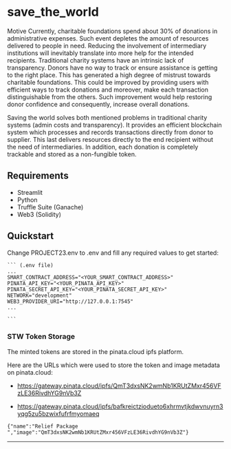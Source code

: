 # save_the_world

Motive
Currently, charitable foundations spend about 30% of donations in administrative expenses. Such event depletes the amount of resources delivered to people in need. Reducing the involvement of intermediary institutions will inevitably translate into more help for the intended recipients. 
Traditional charity systems have an intrinsic lack of transparency. Donors have no way to track or ensure assistance is getting to the right place. This has generated a high degree of mistrust towards charitable foundations. This could be improved by providing users with efficient ways to track donations and moreover, make each transaction distinguishable from the others. Such improvement would help restoring donor confidence and consequently, increase overall donations.

Saving the world solves both mentioned problems in traditional charity systems (admin costs and transparency). It provides an efficient blockchain system which processes and records transactions directly from donor to supplier. This last delivers resources directly to the end recipient without the need of intermediaries. In addition, each donation is completely trackable and stored as a non-fungible token.


## Requirements

- Streamlit
- Python
- Truffle Suite (Ganache)
- Web3 (Solidity)

## Quickstart

Change PROJECT23.env to .env and fill any required values to get started:

    ``` (.env file)
    ...
    SMART_CONTRACT_ADDRESS="<YOUR_SMART_CONTRACT_ADDRESS>"
    PINATA_API_KEY="<YOUR_PINATA_API_KEY>"
    PINATA_SECRET_API_KEY="<YOUR_PINATA_SECRET_API_KEY>"
    NETWORK="development"
    WEB3_PROVIDER_URI="http://127.0.0.1:7545"
    ...

    ```

### STW Token Storage

The minted tokens are stored in the pinata.cloud ipfs platform.

Here are the URLs which were used to store the token and image metadata on pinata.cloud:
- https://gateway.pinata.cloud/ipfs/QmT3dxsNK2wmNb1KRUtZMxr456VFzLE36RivdhYG9nVb3Z

- https://gateway.pinata.cloud/ipfs/bafkreictziodueto6xhrmvtjkdwvnuyrn3yqg5zu5bzwixfufrfmyomaeq
      

``` (transaction packet)
{"name":"Relief Package ","image":"QmT3dxsNK2wmNb1KRUtZMxr456VFzLE36RivdhYG9nVb3Z"}
```
---
